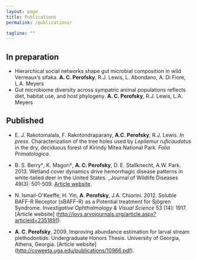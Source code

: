 ```yaml
---
layout: page
title: Publications
permalink: /publications/

tagline: ""
---
```


## In preparation 
- Hierarchical social networks shape gut microbial composition in wild Verreaux’s sifaka. **A. C. Perofsky**, R.J. Lewis, L. Abondano, A. Di Fiore, L.A. Meyers
- Gut microbiome diversity across sympatric animal populations reflects diet, habitat use, and host phylogeny. **A. C. Perofsky**, R.J. Lewis, L.A. Meyers

## Published

- E. J. Rakotomalala, F. Rakotondraparany, **A.C. Perofsky**, R.J. Lewis. _In press_. Characterization of the tree holes used by _Lepilemur ruficaudatus_ in the dry, deciduous forest of Kirindy Mitea National Park. _Folia Primatologica_. 

- B. S. Berry†, K. Magori†, **A. C. Perofsky**, D. E. Stallknecht, A.W. Park. 2013. Wetland cover dynamics drive hemorrhagic disease patterns in white-tailed deer in the United States. _Journal of Wildlife Diseases 49(3): 501-509. [Article website](http://www.jwildlifedis.org/doi/10.7589/2012-11-283).

- N. Ismail-O'Keeffe, H. Yin, **A. Perofsky**, J.A. Chiorini. 2012. Soluble BAFF-R Receptor (sBAFF-R) as a Potential treatment for Sjögren Syndrome. _Investigative Ophthalmology & Visual Science_ 53 (14): 1917. [Article website] (http://iovs.arvojournals.org/article.aspx?articleid=2351891). 

- **A. C. Perofsky**, 2009. Improving abundance estimation for larval stream plethodontids. Undergraduate Honors Thesis. University of Georgia, Athens, Georgia. [Article website] (http://coweeta.uga.edu/publications/10966.pdf).
